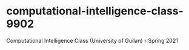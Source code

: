 # computational-intelligence-class-9902
Computational Intelligence Class (University of Guilan) - Spring 2021
